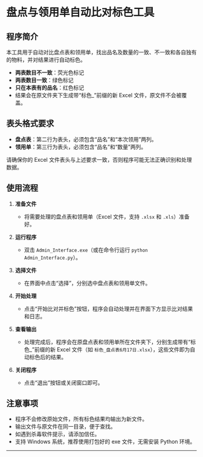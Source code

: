# 盘点与领用单自动比对标色工具

## 程序简介

本工具用于自动对比盘点表和领用单，找出品名及数量的一致、不一致和各自独有的物料，并对结果进行自动标色。  
- **两表数目不一致**：荧光色标记  
- **两表数目一致**：绿色标记  
- **只在本表有的品名**：红色标记  
- 结果会在原文件夹下生成带“标色_”前缀的新 Excel 文件，原文件不会被覆盖。

## 表头格式要求

- **盘点表**：第二行为表头，必须包含“品名”和“本次领用”两列。
- **领用单**：第三行为表头，必须包含“品名”和“数量”两列。

请确保你的 Excel 文件表头与上述要求一致，否则程序可能无法正确识别和处理数据。


## 使用流程

1. **准备文件**
   - 将需要处理的盘点表和领用单（Excel 文件，支持 `.xlsx` 和 `.xls`）准备好。

2. **运行程序**
   - 双击 `Admin_Interface.exe`（或在命令行运行 `python Admin_Interface.py`）。

3. **选择文件**
   - 在界面中点击“选择”，分别选中盘点表和领用单文件。

4. **开始处理**
   - 点击“开始比对并标色”按钮，程序会自动处理并在界面下方显示比对结果和日志。

5. **查看输出**
   - 处理完成后，程序会在原盘点表和领用单所在文件夹下，分别生成带有“标色_”前缀的新 Excel 文件（如 `标色_盘点表6月17日.xlsx`），这些文件即为自动标色后的结果。

6. **关闭程序**
   - 点击“退出”按钮或关闭窗口即可。

## 注意事项

- 程序不会修改原始文件，所有标色结果均输出为新文件。
- 输出文件与原文件在同一目录，便于查找。
- 如遇到杀毒软件提示，请添加信任。
- 支持 Windows 系统，推荐使用打包好的 exe 文件，无需安装 Python 环境。

---
